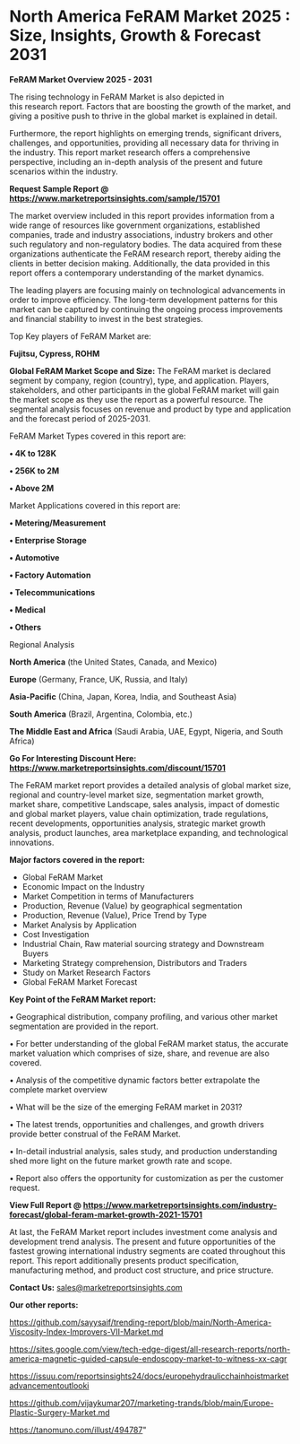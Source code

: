 # North America FeRAM Market 2025 : Size, Insights, Growth & Forecast 2031

<Strong> FeRAM Market Overview 2025 - 2031</strong>

The rising technology in FeRAM Market is also depicted in this research report. Factors that are boosting the growth of the market, and giving a positive push to thrive in the global market is explained in detail.

Furthermore, the report highlights on emerging trends, significant drivers, challenges, and opportunities, providing all necessary data for thriving in the industry. This report market research offers a comprehensive perspective, including an in-depth analysis of the present and future scenarios within the industry.

<strong>Request Sample Report @ <a href=https://www.marketreportsinsights.com/sample/15701>https://www.marketreportsinsights.com/sample/15701</a></strong>

The market overview included in this report provides information from a wide range of resources like government organizations, established companies, trade and industry associations, industry brokers and other such regulatory and non-regulatory bodies. The data acquired from these organizations authenticate the FeRAM research report, thereby aiding the clients in better decision making. Additionally, the data provided in this report offers a contemporary understanding of the market dynamics.

The leading players are focusing mainly on technological advancements in order to improve efficiency. The long-term development patterns for this market can be captured by continuing the ongoing process improvements and financial stability to invest in the best strategies.

Top Key players of FeRAM Market are:

<strong>Fujitsu, Cypress, ROHM</strong>

<strong><b>Global FeRAM Market Scope and Size:</b></strong>
The FeRAM market is declared segment by company, region (country), type, and application. Players, stakeholders, and other participants in the global FeRAM market will gain the market scope as they use the report as a powerful resource. The segmental analysis focuses on revenue and product by type and application and the forecast period of 2025-2031.

FeRAM Market Types covered in this report are:

<strong>• 4K to 128K

• 256K to 2M

• Above 2M</strong>

Market Applications covered in this report are:

<strong>• Metering/Measurement

• Enterprise Storage

• Automotive

• Factory Automation

• Telecommunications

• Medical

• Others</strong> 

Regional Analysis

<strong>North America</strong> (the United States, Canada, and Mexico)

<strong>Europe</strong> (Germany, France, UK, Russia, and Italy)

<strong>Asia-Pacific</strong> (China, Japan, Korea, India, and Southeast Asia)

<strong>South America</strong> (Brazil, Argentina, Colombia, etc.)

<strong>The Middle East and Africa</strong> (Saudi Arabia, UAE, Egypt, Nigeria, and South Africa)

<strong>Go For Interesting Discount Here: <a href=https://www.marketreportsinsights.com/discount/15701>https://www.marketreportsinsights.com/discount/15701</a></strong>

The FeRAM market report provides a detailed analysis of global market size, regional and country-level market size, segmentation market growth, market share, competitive Landscape, sales analysis, impact of domestic and global market players, value chain optimization, trade regulations, recent developments, opportunities analysis, strategic market growth analysis, product launches, area marketplace expanding, and technological innovations.

<strong><b>Major factors covered in the report:</b></strong>
<ul>
  <li>Global FeRAM Market </li>
  <li>Economic Impact on the Industry</li>
  <li>Market Competition in terms of Manufacturers</li>
  <li>Production, Revenue (Value) by geographical segmentation</li>
  <li>Production, Revenue (Value), Price Trend by Type</li>
  <li>Market Analysis by Application</li>
  <li>Cost Investigation</li>
  <li>Industrial Chain, Raw material sourcing strategy and Downstream Buyers</li>
  <li>Marketing Strategy comprehension, Distributors and Traders</li>
  <li>Study on Market Research Factors</li>
  <li>Global FeRAM Market Forecast</li>
</ul>

<strong><b>Key Point of the FeRAM Market report:</b></strong>

• Geographical distribution, company profiling, and various other market segmentation are provided in the report.

• For better understanding of the global FeRAM market status, the accurate market valuation which comprises of size, share, and revenue are also covered.

• Analysis of the competitive dynamic factors better extrapolate the complete market overview

• What will be the size of the emerging FeRAM market in 2031?

• The latest trends, opportunities and challenges, and growth drivers provide better construal of the FeRAM Market.

• In-detail industrial analysis, sales study, and production understanding shed more light on the future market growth rate and scope.

• Report also offers the opportunity for customization as per the customer request.

<strong><b>View Full Report @ <a href=https://www.marketreportsinsights.com/industry-forecast/global-feram-market-growth-2021-15701>https://www.marketreportsinsights.com/industry-forecast/global-feram-market-growth-2021-15701</a></b></strong>


At last, the FeRAM Market report includes investment come analysis and development trend analysis. The present and future opportunities of the fastest growing international industry segments are coated throughout this report. This report additionally presents product specification, manufacturing method, and product cost structure, and price structure.

<strong>Contact Us:</strong>
sales@marketreportsinsights.com

<strong>Our other reports:</strong>

<a href=https://github.com/sayysaif/trending-report/blob/main/North-America-Viscosity-Index-Improvers-VII-Market.md>https://github.com/sayysaif/trending-report/blob/main/North-America-Viscosity-Index-Improvers-VII-Market.md</a>

<a href=https://sites.google.com/view/tech-edge-digest/all-research-reports/north-america-magnetic-guided-capsule-endoscopy-market-to-witness-xx-cagr>https://sites.google.com/view/tech-edge-digest/all-research-reports/north-america-magnetic-guided-capsule-endoscopy-market-to-witness-xx-cagr</a>

<a href=https://issuu.com/reportsinsights24/docs/europehydraulicchainhoistmarketadvancementoutlooki>https://issuu.com/reportsinsights24/docs/europehydraulicchainhoistmarketadvancementoutlooki</a>

<a href=https://github.com/vijaykumar207/marketing-trands/blob/main/Europe-Plastic-Surgery-Market.md>https://github.com/vijaykumar207/marketing-trands/blob/main/Europe-Plastic-Surgery-Market.md</a>

<a href=https://tanomuno.com/illust/494787>https://tanomuno.com/illust/494787</a>"

